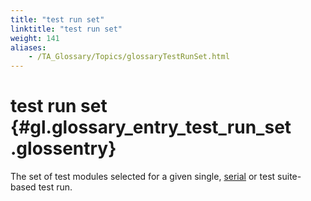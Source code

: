 ```yaml
--- 
title: "test run set"
linktitle: "test run set"
weight: 141
aliases: 
    - /TA_Glossary/Topics/glossaryTestRunSet.html
---
```

# test run set {#gl.glossary_entry_test_run_set .glossentry}

The set of test modules selected for a given single, [serial](glossarySerialTestRun.html) or test suite-based test run.

